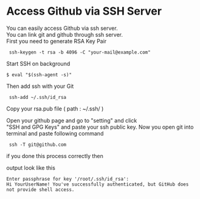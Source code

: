 # Access Github via SSH Server
You can easily access Github via ssh server.
<br>
You can link git and github through ssh server.
<br>
First you need to generate RSA Key Pair 
    
     ssh-keygen -t rsa -b 4096 -C "your-mail@example.com"
 Start SSH on background
 
    $ eval "$(ssh-agent -s)"

Then add ssh with your Git 

     ssh-add ~/.ssh/id_rsa

 Copy your rsa.pub file ( path : ~/.ssh/ )

 Open your github page and go to "setting" and click 
 <br>
"SSH and GPG Keys" and paste your ssh public key.
Now you open git into terminal and paste following command

     ssh -T git@github.com

 if you done this process correctly then
 <br>
  
 output look like this  

    Enter passphrase for key '/root/.ssh/id_rsa': 
    Hi YourUserName! You've successfully authenticated, but GitHub does not provide shell access. 
 
